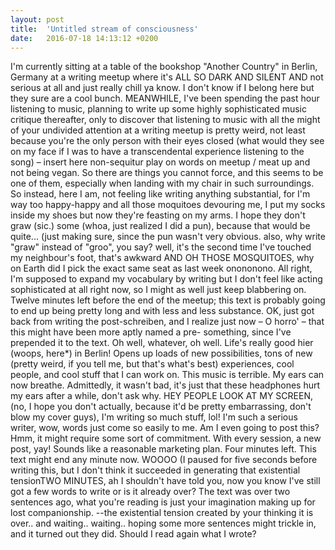 ```yaml
---
layout: post
title:  'Untitled stream of consciousness'
date:   2016-07-18 14:13:12 +0200
---
```


I'm currently sitting at a table of the bookshop "Another Country" in Berlin, Germany at a writing meetup where it's ALL SO DARK AND SILENT AND not serious at all and just really chill ya know. I don't know if I belong here but they sure are a cool bunch. MEANWHILE, I've been spending the past hour listening to music, planning to write up some highly sophisticated music critique thereafter, only to discover that listening to music with all the might of your undivided attention at a writing meetup is pretty weird, not least because you're the only person with their eyes closed (what would they see on my face if I was to have a transcendental experience listening to the song) – insert here non-sequitur play on words on meetup / meat up and not being vegan. So there are things you cannot force, and this seems to be one of them, especially when landing with my chair in such surroundings. So instead, here I am, not feeling like writing anything substantial, for I'm way too happy-happy and all those moquitoes devouring me, I put my socks inside my shoes but now they're feasting on my arms. I hope they don't graw (sic.) some (whoa, just realized I did a pun), because that would be quite... (just making sure, since the pun wasn't very obvious. also, why write "graw" instead of "groo", you say? well, it's the second time I've touched my neighbour's foot, that's awkward AND OH THOSE MOSQUITOES, why on Earth did I pick the exact same seat as last week onononono. All right, I'm supposed to expand my vocabulary by writing but I don't feel like acting sophisticated at all right now, so I might as well just keep blabbering on. Twelve minutes left before the end of the meetup; this text is probably going to end up being pretty long and with less and less substance. OK, just got back from writing the post-schreiben, and I realize just now – O horro' – that this might have been more aptly named a pre- something, since I've prepended it to the text. Oh well, whatever, oh well. Life's really good hier (woops, here*) in Berlin! Opens up loads of new possibilities, tons of new (pretty weird, if you tell me, but that's what's best) experiences, cool people, and cool stuff that I can work on. This music is terrible. My ears can now breathe. Admittedly, it wasn't bad, it's just that these headphones hurt my ears after a while, don't ask why. HEY PEOPLE LOOK AT MY SCREEN, (no, I hope you don't actually, because it'd be pretty embarrassing, don't blow my cover guys), I'm writing so much stuff, lol! I'm such a serious writer, wow, words just come so easily to me. Am I even going to post this? Hmm, it might require some sort of commitment. With every session, a new post, yay! Sounds like a reasonable marketing plan. Four minutes left. This text might end any minute now. WOOOO (I paused for five seconds before writing this, but I don't think it succeeded in generating that existential tensionTWO MINUTES, ah I shouldn't have told you, now you know I've still got a few words to write or is it already over? The text was over two sentences ago, what you're reading is just your imagination making up for lost companionship. --the existential tension created by your thinking it is over.. and waiting.. waiting.. hoping some more sentences might trickle in, and it turned out they did. Should I read again what I wrote?
